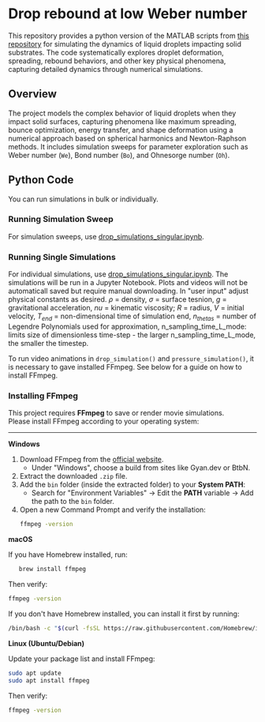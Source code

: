 # Drop rebound at low Weber number
This repository provides a python version of the MATLAB scripts from [this repository](https://github.com/harrislab-brown/LowWeberDropRebound?tab=readme-ov-file) for simulating the dynamics of liquid droplets impacting solid substrates. The code systematically explores droplet deformation, spreading, rebound behaviors, and other key physical phenomena, capturing detailed dynamics through numerical simulations.

## Overview 
The project models the complex behavior of liquid droplets when they impact solid surfaces, capturing phenomena like maximum spreading, bounce optimization, energy transfer, and shape deformation using a numerical approach based on spherical harmonics and Newton-Raphson methods. It includes simulation sweeps for parameter exploration such as Weber number (`We`), Bond number (`Bo`), and Ohnesorge number (`Oh`).

## Python Code
You can run simulations in bulk or individually. 
### Running Simulation Sweep
For simulation sweeps, use [drop_simulations_singular.ipynb](https://github.com/Katiekuehr/Drop_Simulations/blob/main/drop_simulations_singular.ipynb).

### Running Single Simulations
For individual simulations, use [drop_simulations_singular.ipynb](https://github.com/Katiekuehr/Drop_Simulations/blob/main/drop_simulations_singular.ipynb). The simulations will be run in a Jupyter Notebook. Plots and videos will not be automaticall saved but require manual downloading. In "user input" adjust physical constants as desired. $\rho$ = density, $\sigma$ = surface tesnion, $g$ = gravitational acceleration, $nu$ = kinematic viscosity; $R$ = radius, $V$ = initial velocity, $T_{end}$ = non-dimensional time of simulation end, $n_{thetas}$ = number of Legendre Polynomials used for approximation, n\_sampling\_time\_L\_mode: limits size of dimensionless time-step - the larger n\_sampling\_time\_L\_mode, the smaller the timestep.

To run video animations in `drop_simulation()` and `pressure_simulation()`, it is necessary to gave installed FFmpeg. See below for a guide on how to install FFmpeg. 


### Installing FFmpeg

This project requires **FFmpeg** to save or render movie simulations.  
Please install FFmpeg according to your operating system:

---

**Windows**
1. Download FFmpeg from the [official website](https://ffmpeg.org/download.html).
   - Under "Windows", choose a build from sites like Gyan.dev or BtbN.
2. Extract the downloaded `.zip` file.
3. Add the `bin` folder (inside the extracted folder) to your **System PATH**:
   - Search for "Environment Variables" → Edit the **PATH** variable → Add the path to the `bin` folder.
4. Open a new Command Prompt and verify the installation:
   ```bash
   ffmpeg -version
   ```

**macOS**

If you have Homebrew installed, run:
```bash
   brew install ffmpeg
```
Then verify: 
```bash
ffmpeg -version
```
If you don't have Homebrew installed, you can install it first by running:
```bash
/bin/bash -c "$(curl -fsSL https://raw.githubusercontent.com/Homebrew/install/HEAD/install.sh)"
```

**Linux (Ubuntu/Debian)**

Update your package list and install FFmpeg:
```bash
sudo apt update
sudo apt install ffmpeg
```
Then verify:
```bash
ffmpeg -version
```


